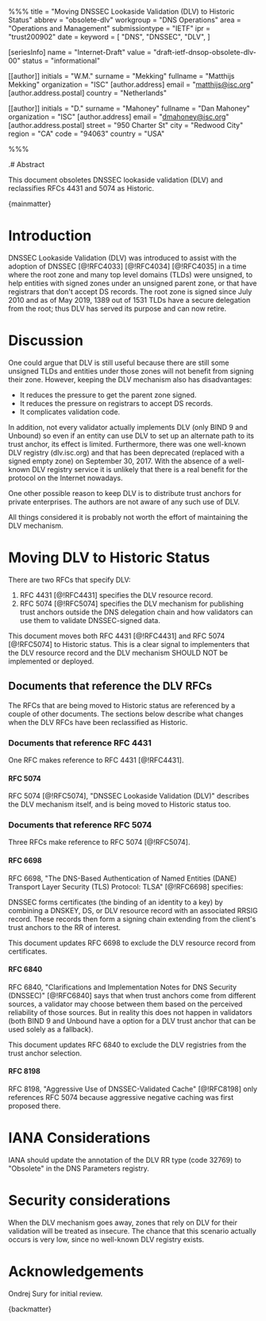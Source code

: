%%%
title           = "Moving DNSSEC Lookaside Validation (DLV) to Historic Status"
abbrev          = "obsolete-dlv"
workgroup       = "DNS Operations"
area            = "Operations and Management"
submissiontype  = "IETF"
ipr             = "trust200902"
date            = 
keyword         = [
    "DNS",
    "DNSSEC",
    "DLV",
]

[seriesInfo]
name            = "Internet-Draft"
value           = "draft-ietf-dnsop-obsolete-dlv-00"
status          = "informational"

[[author]]
initials        = "W.M."
surname         = "Mekking"
fullname        = "Matthijs Mekking"
organization    = "ISC"
 [author.address]
 email          = "matthijs@isc.org"
  [author.address.postal]
  country       = "Netherlands"

[[author]]
initials        = "D."
surname         = "Mahoney"
fullname        = "Dan Mahoney"
organization    = "ISC"
 [author.address]
 email          = "dmahoney@isc.org"
  [author.address.postal]
  street        = "950 Charter St"
  city          = "Redwood City"
  region        = "CA"
  code          = "94063"
  country       = "USA"

%%%

.# Abstract

This document obsoletes DNSSEC lookaside validation (DLV) and reclassifies
RFCs 4431 and 5074 as Historic.

{mainmatter}


# Introduction

DNSSEC Lookaside Validation (DLV) was introduced to assist with the adoption of
DNSSEC [@!RFC4033] [@!RFC4034] [@!RFC4035] in a time where the root zone
and many top level domains (TLDs) were unsigned, to help entities with signed
zones under an unsigned parent zone, or that have registrars that don't accept
DS records.  The root zone is signed since July 2010 and as of May 2019,
1389 out of 1531 TLDs have a secure delegation from the root; thus DLV has
served its purpose and can now retire.

# Discussion

One could argue that DLV is still useful because there are still some unsigned
TLDs and entities under those zones will not benefit from signing their zone.
However, keeping the DLV mechanism also has disadvantages:

* It reduces the pressure to get the parent zone signed.
* It reduces the pressure on registrars to accept DS records.
* It complicates validation code.

In addition, not every validator actually implements DLV (only BIND 9 and
Unbound) so even if an entity can use DLV to set up an alternate path to its
trust anchor, its effect is limited.  Furthermore, there was one well-known DLV
registry (dlv.isc.org) and that has been deprecated (replaced with a signed
empty zone) on September 30, 2017. With the absence of a well-known DLV
registry service it is unlikely that there is a real benefit for the protocol
on the Internet nowadays.

One other possible reason to keep DLV is to distribute trust anchors
for private enterprises.  The authors are not aware of any such use
of DLV.

All things considered it is probably not worth the effort of maintaining
the DLV mechanism.

# Moving DLV to Historic Status

There are two RFCs that specify DLV:

1. RFC 4431 [@!RFC4431] specifies the DLV resource record.
2. RFC 5074 [@!RFC5074] specifies the DLV mechanism for publishing trust
   anchors outside the DNS delegation chain and how validators can use them
   to validate DNSSEC-signed data.

This document moves both RFC 4431 [@!RFC4431] and RFC 5074 [@!RFC5074] to
Historic status.  This is a clear signal to implementers that the DLV
resource record and the DLV mechanism SHOULD NOT be implemented or deployed.

## Documents that reference the DLV RFCs

The RFCs that are being moved to Historic status are referenced by a couple
of other documents.  The sections below describe what changes when the DLV
RFCs have been reclassified as Historic.

### Documents that reference RFC 4431

One RFC makes reference to RFC 4431 [@!RFC4431].

#### RFC 5074

RFC 5074 [@!RFC5074], "DNSSEC Lookaside Validation (DLV)" describes the DLV
mechanism itself, and is being moved to Historic status too.

### Documents that reference RFC 5074

Three RFCs make reference to RFC 5074 [@!RFC5074].

#### RFC 6698

RFC 6698, "The DNS-Based Authentication of Named Entities (DANE) Transport
Layer Security (TLS) Protocol: TLSA" [@!RFC6698] specifies:

  DNSSEC forms certificates (the binding of an identity to a key) by
  combining a DNSKEY, DS, or DLV resource record with an associated RRSIG
  record.  These records then form a signing chain extending from the
  client's trust anchors to the RR of interest.

This document updates RFC 6698 to exclude the DLV resource record from
certificates.

#### RFC 6840

RFC 6840, "Clarifications and Implementation Notes for DNS Security
(DNSSEC)" [@!RFC6840] says that when trust anchors come from different
sources, a validator may choose between them based on the perceived
reliability of those sources. But in reality this does not happen in
validators (both BIND 9 and Unbound have a option for a DLV trust anchor
that can be used solely as a fallback).

This document updates RFC 6840 to exclude the DLV registries from the trust
anchor selection.

#### RFC 8198

RFC 8198, "Aggressive Use of DNSSEC-Validated Cache" [@!RFC8198] only
references RFC 5074 because aggressive negative caching was first proposed
there.

# IANA Considerations

IANA should update the annotation of the DLV RR type (code 32769) to
"Obsolete" in the DNS Parameters registry.

# Security considerations

When the DLV mechanism goes away, zones that rely on DLV for their
validation will be treated as insecure.  The chance that this scenario actually 
occurs is very low, since no well-known DLV registry exists.

# Acknowledgements

Ondrej Sury for initial review.

{backmatter}

